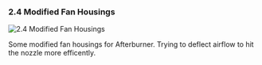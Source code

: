 ### 2.4 Modified Fan Housings ###
![2.4 Modified Fan Housings](https://i.imgur.com/yE4oPg0.png)

Some modified fan housings for Afterburner. Trying to deflect airflow to hit the nozzle more efficently. 

